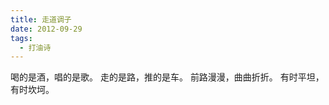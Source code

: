 ```yaml
---
title: 走道调子
date: 2012-09-29
tags:
  - 打油诗
---
```


喝的是酒，唱的是歌。
走的是路，推的是车。<!--more-->
前路漫漫，曲曲折折。
有时平坦，有时坎坷。
